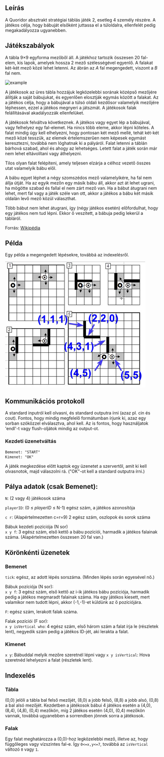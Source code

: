 ## Leírás

A Quoridor absztrakt stratégiai táblás játék 2, esetleg 4 személy részére. A játékos célja, hogy bábuját elsőként juttassa el a túloldalra, ellenfelét pedig megakadályozza ugyanebben.

## Játékszabályok

A tábla 9×9 egyforma mezőből áll. A játékhoz tartozik összesen 20 fal-elem, kis lapok, amelyek hossza 2 mező szélességével egyenlő. A falakat két-két mező közé lehet letenni. Az ábrán az _A_ fal megengedett, viszont a _B_ fal nem.

![example](https://upload.wikimedia.org/wikipedia/commons/e/ef/Quidor_Wall.jpg)

A játékosok az üres tábla hozzájuk legközelebbi sorának középső mezőjére állítják a saját bábujukat, és egyenlően elosztják egymás között a falakat. Az a játékos célja, hogy a bábujával a túlsó oldali kezdősor valamelyik mezőjére léphessen, ezzel a játékos megnyeri a játszmát. A játékosok falak felállításával akadályozzák ellenfelüket.

A játékosok felváltva következnek. A játékos vagy egyet lép a bábujával, vagy felhelyez egy fal-elemet. Ha nincs több eleme, akkor lépni köteles. A falat mindig úgy kell elhelyezni, hogy pontosan két mező mellé, tehát két-két mező közé tesszük, az elemek értelemszerűen nem képesek egymást keresztezni, továbbá nem lóghatnak ki a pályáról. Falat letenni a táblán bárhová szabad, ahol és ahogy az lehetséges. Letett falat a játék során már nem lehet eltávolítani vagy áthelyezni.

Tilos olyan falat felépíteni, amely teljesen elzárja a célhoz vezető összes utat valamelyik bábu elől.

A bábu egyet léphet a négy szomszédos mező valamelyikére, ha fal nem állja útját. Ha az egyik mezőn egy másik bábu áll, akkor azt át lehet ugrani, ha mögötte szabad és fallal el nem zárt mező van. Ha a bábut átugrani nem lehet, mert fal vagy a játék széle van ott, akkor a játékos a bábu két másik oldalán levő mező közül választhat.

Több bábut nem lehet átugrani, így (négy játékos esetén) előfordulhat, hogy egy játékos nem tud lépni. Ekkor ő veszített, a bábuja pedig lekerül a tábláról.

Forrás: [Wikipédia](https://hu.wikipedia.org/wiki/Quoridor)

## Példa

Egy példa a megengedett lépésekre, továbbá az indexelésről.

![Kép](example_indeces.png)

## Kommunikációs protokoll

A standard inputról kell olvasni, és standard outputra írni (azaz pl. cin és cout).
Fontos, hogy mindig megfelelő formátumban írjunk ki, azaz egy sorban szóközzel elválasztva, ahol kell.
Az is fontos, hogy használjatok 'endl'-t vagy flush-oljátok mindig az output-ot.

### Kezdeti üzenetváltás

    Bemenet: "START"
    Kimenet: "OK"

A játék megkezdése előtt kaptok egy üzenetet a szervertől, amit ki kell olvasnotok, majd válaszolni rá.
("OK"-ot kell a standard outputra írni.)

## Pálya adatok (csak Bemenet):

`N`: (2 vagy 4) játékosok száma

`playerID`: (0 ≤ _playerID_ ≤ N-1) egész szám, a játékos azonosítója

`c r`: (Alapértelmezetten c=r=9) 2 egész szám, oszlopok és sorok száma 

Bábuk kezdeti pozíciója (N sor)\
`x y f`: 3 egész szám, első kettő a bábu pozíciói, harmadik a játékos falainak száma. (Alapértelmezetten összesen 20 fal van.)

## Körönkénti üzenetek

### Bemenet

`tick`: egész, az adott lépés sorszáma. (Minden lépés során egyesével nő.)

Bábuk pozíciója (N sor):\
`x y f`: 3 egész szám, első kettő az i-ik játékos bábu pozíciója, harmadik pedig a játékos megmaradt falainak száma.
 Ha egy játékos kiesett, mert valamikor nem tudott lépni, akkor (-1,-1)-et küldünk az ő pozíciójára.

`F`: egész szám, lerakott falak száma.

Falak pozíciói (F sor):\
`x y isVertical who`: 4 egész szám, első három szám a falat írja le (részletek lent), negyedik szám pedig a játékos ID-jét, aki lerakta a falat.

### Kimenet

`x y`: Bábuddal melyik mezőre szeretnél lépni
    vagy
`x y isVertical`: Hova szeretnéd lehelyezni a falat (részletek lent).

## Indexelés

### Tábla
(0,0) jelöli a tábla bal felső mezőjét, (8,0) a jobb felső, (8,8) a jobb alsó, (0,8) a bal alsó mezőjét. Kezdetben a játékosok bábui 4 játékos esetén a (4,0), (8,4), (4,8), (0,4) mezőkön, míg 2 játékos esetén (4,0), (0,4) mezőkön vannak, továbbá ugyanebben a sorrendben jönnek sorra a játékosok.

### Falak
Egy falat meghatározza a (0,0)-hoz legközelebbi mező, illetve az, hogy függőleges vagy vízszintes fal-e. Így `0<=x,y<=7`, továbbá az `isVertical` változó `0` vagy `1`.
